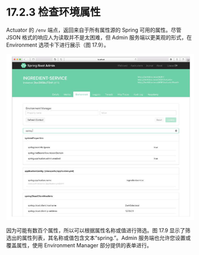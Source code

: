 # 17.2.3 检查环境属性

Actuator 的 `/env` 端点，返回来自于所有属性源的 Spring 可用的属性。尽管 JSON 格式的响应人为读取并不是太困难，但 Admin 服务端以更美观的形式，在 Environment 选项卡下进行展示（图 17.9）。

![&#x56FE;17.9 Environment &#x9009;&#x9879;&#x5361;&#x663E;&#x793A;&#x73AF;&#x5883;&#x5C5E;&#x6027;&#xFF0C;&#x8FD8;&#x5305;&#x62EC;&#x8986;&#x76D6;&#x548C;&#x7B5B;&#x9009;&#x8FD9;&#x4E9B;&#x5C5E;&#x6027;&#x503C;&#x7684;&#x9009;&#x62E9;&#x3002;](../../.gitbook/assets/17.9.png)

因为可能有数百个属性，所以可以根据属性名称或值进行筛选。图 17.9 显示了筛选出的属性列表，其名称或值包含文本“spring.”。Admin 服务端也允许您设置或覆盖属性，使用 Environment Manager 部分提供的表单进行。
